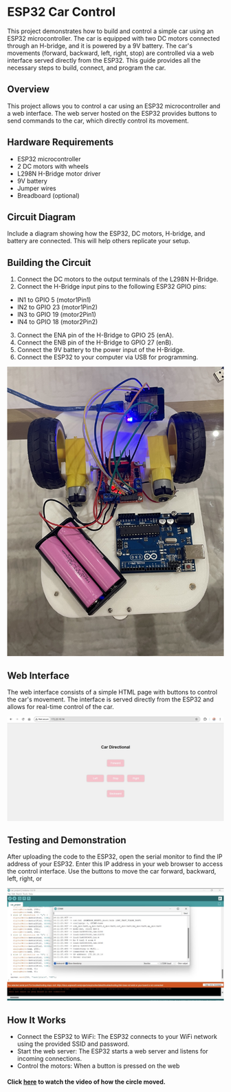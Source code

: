 # ESP32 Car Control
This project demonstrates how to build and control a simple car using an ESP32 microcontroller. The car is equipped with two DC motors connected through an H-bridge, and it is powered by a 9V battery. The car's movements (forward, backward, left, right, stop) are controlled via a web interface served directly from the ESP32. This guide provides all the necessary steps to build, connect, and program the car.

## Overview
This project allows you to control a car using an ESP32 microcontroller and a web interface. The web server hosted on the ESP32 provides buttons to send commands to the car, which directly control its movement.

## Hardware Requirements
- ESP32 microcontroller
- 2 DC motors with wheels
- L298N H-Bridge motor driver
- 9V battery
- Jumper wires
- Breadboard (optional)

## Circuit Diagram
Include a diagram showing how the ESP32, DC motors, H-bridge, and battery are connected. This will help others replicate your setup.

## Building the Circuit
1. Connect the DC motors to the output terminals of the L298N H-Bridge.
2. Connect the H-Bridge input pins to the following ESP32 GPIO pins:
- IN1 to GPIO 5 (motor1Pin1)
- IN2 to GPIO 23 (motor1Pin2)
- IN3 to GPIO 19 (motor2Pin1)
- IN4 to GPIO 18 (motor2Pin2)
3. Connect the ENA pin of the H-Bridge to GPIO 25 (enA).
4. Connect the ENB pin of the H-Bridge to GPIO 27 (enB).
5. Connect the 9V battery to the power input of the H-Bridge.
6. Connect the ESP32 to your computer via USB for programming.

![image](IMG_5576.jpg)

## Web Interface
The web interface consists of a simple HTML page with buttons to control the car's movement. The interface is served directly from the ESP32 and allows for real-time control of the car.

![image](IMG_5582.jpg)

## Testing and Demonstration
After uploading the code to the ESP32, open the serial monitor to find the IP address of your ESP32. Enter this IP address in your web browser to access the control interface. Use the buttons to move the car forward, backward, left, right, or

![image](IMG_5581.jpg)

## How It Works
- Connect the ESP32 to WiFi: The ESP32 connects to your WiFi network using the provided SSID and password.
- Start the web server: The ESP32 starts a web server and listens for incoming connections.
- Control the motors: When a button is pressed on the web

#### Click [here](IMG_5580.mov) to watch the video of how the circle moved.
